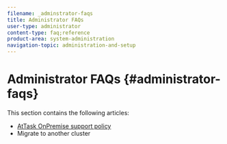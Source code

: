 ```yaml
---
filename: _adminstrator-faqs
title: Administrator FAQs
user-type: administrator
content-type: faq;reference
product-area: system-administration
navigation-topic: administration-and-setup
---
```




# Administrator FAQs {#administrator-faqs}

This section contains the following articles:



* [AtTask OnPremise support policy](attask-onpremise-support-policy.md) 
* Migrate to another cluster


